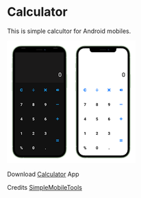 # Calculator

This is simple calcultor for Android mobiles.


![Calcultor](https://github.com/ulagapandi2upms/calculator/blob/master/screenshot/calculator.png)

Download [Calculator](https://github.com/ulagapandi2upms/calculator/blob/master/app/APK/Calculator.apk?raw=true) App



Credits
  [SimpleMobileTools](https://github.com/SimpleMobileTools/Simple-Calculator)
